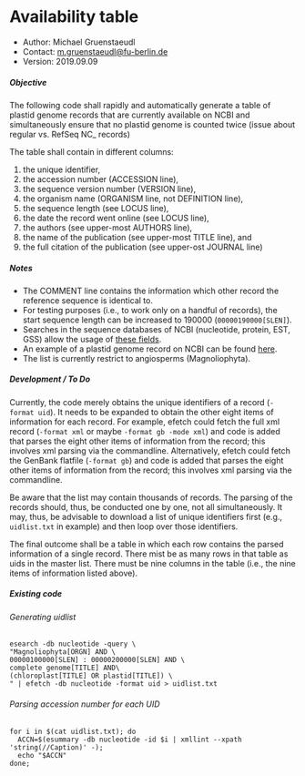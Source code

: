 **Availability table**
======================

* Author: Michael Gruenstaeudl
* Contact: m.gruenstaeudl@fu-berlin.de
* Version: 2019.09.09

##### Objective
The following code shall rapidly and automatically generate a table of plastid genome records that are currently available on NCBI and simultaneously ensure that no plastid genome is counted twice (issue about regular vs. RefSeq NC_ records)

The table shall contain in different columns:
1. the unique identifier,
2. the accession number (ACCESSION line),
3. the sequence version number (VERSION line),
4. the organism name (ORGANISM line, not DEFINITION line),
5. the sequence length (see LOCUS line),
6. the date the record went online (see LOCUS line),
7. the authors (see upper-most AUTHORS line),
8. the name of the publication (see upper-most TITLE line), and
9. the full citation of the publication (see upper-ost JOURNAL line)

##### Notes
* The COMMENT line contains the information which other record the reference sequence is identical to.
* For testing purposes (i.e., to work only on a handful of records), the start sequence length can be increased to 190000 (`00000190000[SLEN]`).
* Searches in the sequence databases of NCBI (nucleotide, protein, EST, GSS) allow the usage of [these fields](https://www.ncbi.nlm.nih.gov/books/NBK49540/).
* An example of a plastid genome record on NCBI can be found [here](https://www.ncbi.nlm.nih.gov/nucleotide/NC_031505.1).
* The list is currently restrict to angiosperms (Magnoliophyta).

##### Development / To Do

Currently, the code merely obtains the unique identifiers of a record (`-format uid`). It needs to be expanded to obtain the other eight items of information for each record. For example, efetch could fetch the full xml record (`-format xml` or maybe `-format gb -mode xml`) and code is added that parses the eight other items of information from the record; this involves xml parsing via the commandline. Alternatively, efetch could fetch the GenBank flatfile (`-format gb`) and code is added that parses the eight other items of information from the record; this involves xml parsing via the commandline.

Be aware that the list may contain thousands of records. The parsing of the records should, thus, be conducted one by one, not all simultaneously. It may, thus, be advisable to download a list of unique identifiers first (e.g., `uidlist.txt` in example) and then loop over those identifiers.

The final outcome shall be a table in which each row contains the parsed information of a single record. There mist be as many rows in that table as uids in the master list. There must be nine columns in the table (i.e., the nine items of information listed above).


##### Existing code

###### Generating uidlist
```
esearch -db nucleotide -query \
"Magnoliophyta[ORGN] AND \
00000100000[SLEN] : 00000200000[SLEN] AND \
complete genome[TITLE] AND\
(chloroplast[TITLE] OR plastid[TITLE]) \
" | efetch -db nucleotide -format uid > uidlist.txt
```

###### Parsing accession number for each UID
```
for i in $(cat uidlist.txt); do
  ACCN=$(esummary -db nucleotide -id $i | xmllint --xpath 'string(//Caption)' -);
  echo "$ACCN"
done;
```
